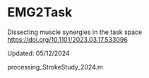 # EMG2Task

Dissecting muscle synergies in the task space
https://doi.org/10.1101/2023.03.17.533096


Updated: 05/12/2024

processing_StrokeStudy_2024.m
